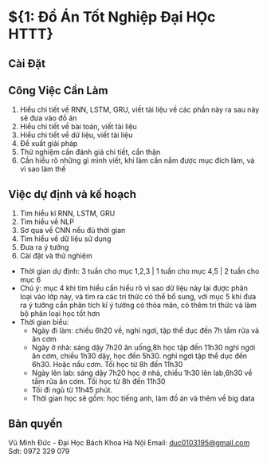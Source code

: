 # ${1: Đồ Án Tốt Nghiệp Đại HỌc HTTT}


## Cài Đặt
## Công Việc Cần Làm
1. Hiểu chi tiết về RNN, LSTM, GRU, viết tài liệu về các phần này ra sau này sẽ đưa vào đồ án
2. Hiểu chi tiết về bài toán, viết tài liệu
3. Hiểu chi tiết về dữ liệu, viết tài liệu
4. Đề xuất giải pháp
5. Thử nghiệm cần đánh giá chi tiết, cẩn thận
6. Cần hiểu rõ những gì mình viết, khi làm cần nắm được mục đích làm, và vì sao làm thế
## Việc dự định và kế hoạch
1. Tìm hiểu kĩ RNN, LSTM, GRU
2. Tìm hiểu về NLP
3. Sơ qua về CNN nếu đủ thời gian
4. Tìm hiểu về dữ liệu sử dụng
5. Đưa ra ý tưởng
6. Cài đặt và thử nghiệm
- Thời gian dự định: 3 tuần cho mục 1,2,3 | 1 tuần cho mục 4,5 | 2 tuần cho mục 6
- Chú ý: mục 4 khi tìm hiểu cần hiểu rõ vì sao dữ liệu này lại được phân loại vào lớp này, và tìm ra các tri thức có thể bổ sung, với mục 5 khi đưa ra ý tưởng cần phân tích kĩ ý tưởng có thỏa mãn, có thêm tri thức và làm bộ phân loại học tốt hơn
- Thời gian biểu:
  + Ngày đi làm: chiều 6h20 về, nghỉ ngơi, tập thể dục đến 7h tắm rửa và ăn cơm
  + Ngày ở nhà: sáng dậy 7h20 ăn uống,8h học tập đến 11h30 nghỉ ngơi ăn cơm, chiều 1h30 dậy, học đến 5h30. nghỉ ngơi tập thể dục đến 6h30. Hoặc nấu cơm. Tối học từ 8h đến 11h30
  + Ngày lên lab: sáng dậy 7h20 học ở nhà, chiều 1h30 lên lab,6h30 về tắm rửa ăn cơm. Tối học từ 8h đến 11h30
  + Tối đi ngủ từ 11h45 phút.
  + Thời gian học sẽ gồm: học tiếng anh, làm đồ án và thêm về big data
## Bản quyền

Vũ Minh Đức - Đại Học Bách Khoa Hà Nội
Email: duc0103195@gmail.com
Sdt: 0972 329 079
